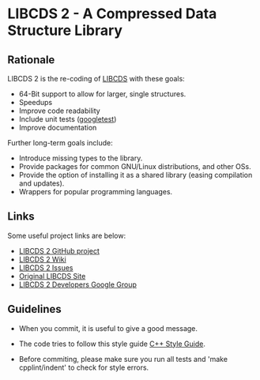 LIBCDS 2 - A Compressed Data Structure Library
==============================================

Rationale
---------
LIBCDS 2 is the re-coding of [LIBCDS][libcds1] with these goals:

 - 64-Bit support to allow for larger, single structures.
 - Speedups
 - Improve code readability
 - Include unit tests ([googletest][googtest])
 - Improve documentation

Further long-term goals include:

 - Introduce missing types to the library.
 - Provide packages for common GNU/Linux distributions, and other OSs.
 - Provide the option of installing it as a shared library (easing compilation and updates).
 - Wrappers for popular programming languages.


Links
-----
Some useful project links are below:

 - [LIBCDS 2 GitHub project][gitproject]
 - [LIBCDS 2 Wiki][wiki]
 - [LIBCDS 2 Issues][issues]
 - [Original LIBCDS Site][libcds1]
 - [LIBCDS 2 Developers Google Group][devgroup]


Guidelines
----------

 - When you commit, it is useful to give a good message.

 - The code tries to follow this style guide [C++ Style Guide][cppstyle].

 - Before commiting, please make sure you run all tests and 'make cpplint/indent' to check for style errors.


[libcds1]: http://libcds.recoded.cl/
[devgroup]: http://groups.google.com/group/libcds-dev/
[googtest]: http://code.google.com/p/googletest/
[gitproject]: https://github.com/fclaude/libcds2
[cppstyle]: http://google-styleguide.googlecode.com/svn/trunk/cppguide.xml
[wiki]: https://github.com/fclaude/libcds2/wiki
[issues]: https://github.com/fclaude/libcds2/issues
